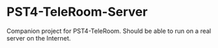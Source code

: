 # PST4-TeleRoom-Server
Companion project for PST4-TeleRoom. Should be able to run on a real server on the Internet. 
